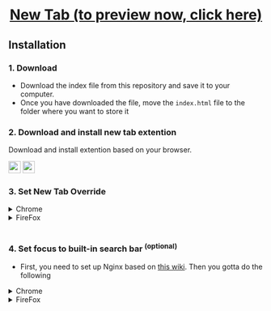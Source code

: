 <h1 align="center"><a href="https://alialmasi.github.io/newtab/" target="_blank">New Tab (to preview now, click here)</a></h1>

## Installation

### 1. Download

- Download the index file from this repository and save it to your computer.
- Once you have downloaded the file, move the `index.html` file to the folder where you want to store it

### 2. Download and install new tab extention

Download and install extention based on your browser.

<a href="https://addons.mozilla.org/en-US/firefox/addon/new-tab-override/"><img src="https://user-images.githubusercontent.com/74229780/211720609-6ed494f5-cabe-412a-9a8a-c1be9be58c5c.png" width="24px"></a>
<a href="https://chrome.google.com/webstore/detail/new-tab-redirect/icpgjfneehieebagbmdbhnlpiopdcmna"><img src="https://user-images.githubusercontent.com/74229780/211722577-be8f1689-1883-4ab2-be85-7d938f34997f.png" width="24px"></a>

### 3. Set New Tab Override

<details>
<summary>Chrome</summary><br>

1. Open the extensions by typing `chrome://extensions/` in the address bar.
2. Find the "New Tab Redirect" extension and click the "Details" button.
3. Click the "Extension Options" button.
4. Go to the "URL" tab.
5. Paste the path to the index file you unzipped earlier into the "Redirect URL" field.
6. Then click the "Save" button.

</details>

<details>
  <summary>FireFox</summary>
<br>

1. Open the extensions by typing `about:addons` in the address bar.
2. Go to the "Extensions" tab.
3. Find the "New Tab Override" extension, click the three-dot button, and select options.
4. Set "Option" to "local file".
5. Click "Browse" and select the index file you unzipped earlier.

</details>

<br>

### 4. Set focus to built-in search bar <sup>(optional)</sup>

- First, you need to set up Nginx based on [this wiki](https://github.com/jimschubert/NewTab-Redirect/wiki#page-focus-on-file-redirects). Then you gotta do the following

<details>
<summary>Chrome</summary><br>

1. Go to the "Extension Options" page as you did before.
2. Go to the "URL" tab.
3. Paste `http://localhost` into the "Redirect URL" field.
4. Click the "Save" button.

</details>

<details>
  <summary>FireFox</summary>
<br>

1. Go to the "New Tab Override" settings as you did before.
2. Set "Option" to "custom URL".
3. Paste `http://localhost` into the "URL" field.
4. Check the "Set focus to the web page instead of the address bar" checkbox.

</details><br>
